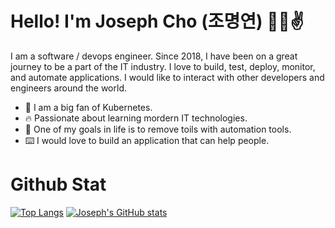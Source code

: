 # Hello! I'm Joseph Cho (조명연) 👨‍💻✌️
I am a software / devops engineer. Since 2018, I have been on a great journey to be a part of the IT industry. I love to build, test, deploy, monitor, and automate applications. I would like to interact with other developers and engineers around the world.
* 🛞 I am a big fan of Kubernetes.
* 🔥 Passionate about learning mordern IT technologies.
* 💩 One of my goals in life is to remove toils with automation tools.
* ⌨️ I would love to build an application that can help people.


# Github Stat
[![Top Langs](https://github-readme-stats.vercel.app/api/top-langs/?username=DevMyungyun&langs_count=3&&theme=synthwave&&hide=html,css,vue,ejs )](https://github.com/anuraghazra/github-readme-stats)
[![Joseph's GitHub stats](https://github-readme-stats.vercel.app/api?username=DevMyungyun&show_icons=true&theme=synthwave&line_height=26.7)](https://github.com/anuraghazra/github-readme-stats)

